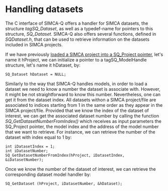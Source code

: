 # Handling datasets

The C interface of SIMCA-Q offers a handler for SIMCA datasets, the structure *tagSQ_Dataset*, as well as a typedef-name for pointers to this structure, *SQ_Dataset*. SIMCA-Q also offers several functions, defined in *SQDataset.h*, that can be used to retrieve information on the datasets included in SIMCA projects.

If we have previously [loaded a SIMCA project into a SQ_Project pointer](../02_HandlingProjects/HandlingProjects.md), let's name it hProject, we can initialize a pointer to a tagSQ_ModelHandle structure, let's name it hDataset, by:
```
SQ_Dataset hDataset = NULL;
```

Similarly to the way that SIMCA-Q handles models, in order to load a dataset we need to know a number the dataset is associate with. However, it might be not straightforward to know this number. Nevertheless, one can get it from the dataset index. All datasets withon a SIMCA project/file are associated to indices starting from 1 in the same order as they appear in the SIMCA project/file. Provided that we know the index of the dataset of interest, we can get the associated dataset number by calling the function *SQ_GetDatasetNumberFromIndex()* which receives as input parameters the SQ_Project pointer, the model index and the address of the model number that we want to retrieve. For instance, we can retrieve the number of the dataset with index equal to 1 by:
```
int iDatasetIndex = 1;
int iDatasetNumber;
SQ_GetDatasetNumberFromIndex(hProject, iDatasetIndex, &iDatasetNumber);
```

Once we know the number of the dataset of interest, we can retrieve the corresponding dataset model handler by:
```
SQ_GetDataset (hProject, iDatasetNumber, &hDataset);
```